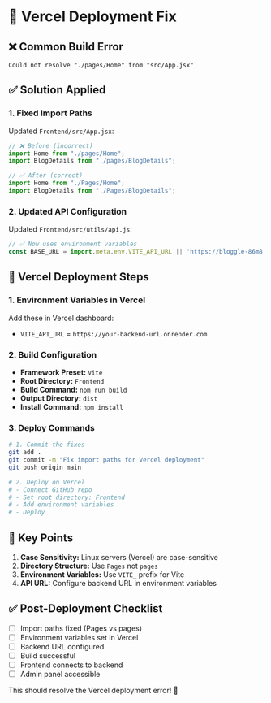 # 🚀 Vercel Deployment Fix

## ❌ Common Build Error
```
Could not resolve "./pages/Home" from "src/App.jsx"
```

## ✅ Solution Applied

### 1. **Fixed Import Paths**
Updated `Frontend/src/App.jsx`:
```javascript
// ❌ Before (incorrect)
import Home from "./pages/Home";
import BlogDetails from "./pages/BlogDetails";

// ✅ After (correct)
import Home from "./Pages/Home";
import BlogDetails from "./Pages/BlogDetails";
```

### 2. **Updated API Configuration**
Updated `Frontend/src/utils/api.js`:
```javascript
// ✅ Now uses environment variables
const BASE_URL = import.meta.env.VITE_API_URL || 'https://bloggle-86m8.onrender.com';
```

## 🔧 Vercel Deployment Steps

### 1. **Environment Variables in Vercel**
Add these in Vercel dashboard:
- `VITE_API_URL` = `https://your-backend-url.onrender.com`

### 2. **Build Configuration**
- **Framework Preset:** `Vite`
- **Root Directory:** `Frontend`
- **Build Command:** `npm run build`
- **Output Directory:** `dist`
- **Install Command:** `npm install`

### 3. **Deploy Commands**
```bash
# 1. Commit the fixes
git add .
git commit -m "Fix import paths for Vercel deployment"
git push origin main

# 2. Deploy on Vercel
# - Connect GitHub repo
# - Set root directory: Frontend
# - Add environment variables
# - Deploy
```

## 🎯 Key Points

1. **Case Sensitivity:** Linux servers (Vercel) are case-sensitive
2. **Directory Structure:** Use `Pages` not `pages`
3. **Environment Variables:** Use `VITE_` prefix for Vite
4. **API URL:** Configure backend URL in environment variables

## ✅ Post-Deployment Checklist

- [ ] Import paths fixed (Pages vs pages)
- [ ] Environment variables set in Vercel
- [ ] Backend URL configured
- [ ] Build successful
- [ ] Frontend connects to backend
- [ ] Admin panel accessible

This should resolve the Vercel deployment error! 🎉
